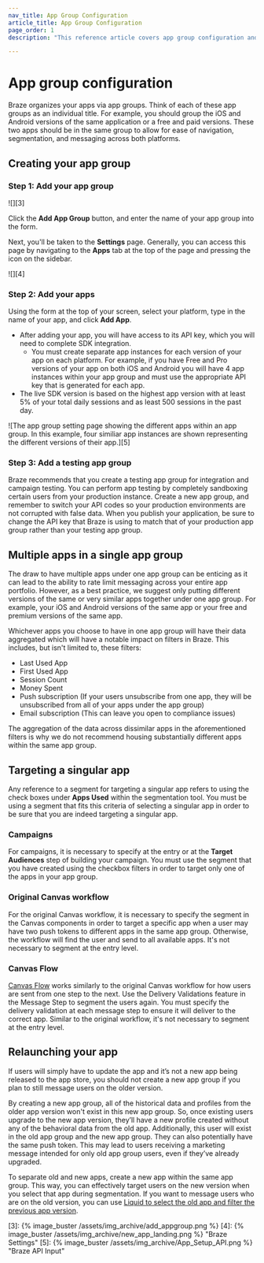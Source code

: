 ```yaml
---
nav_title: App Group Configuration
article_title: App Group Configuration
page_order: 1
description: "This reference article covers app group configuration and how to create your app group."

---
```


# App group configuration

Braze organizes your apps via app groups. Think of each of these app groups as an individual title. For example, you should group the iOS and Android versions of the same application or a free and paid versions. These two apps should be in the same group to allow for ease of navigation, segmentation, and messaging across both platforms.

## Creating your app group

### Step 1: Add your app group

![][3]

Click the <i class='icon-plus'> </i> **Add App Group** button, and enter  the name of your app group into the form.

Next, you'll be taken to the **Settings** page. Generally, you can access this page by navigating to the **Apps** tab at the top of the page and pressing the <i class='icon-cog'></i> icon on the sidebar.

![][4]

### Step 2: Add your apps

Using the form at the top of your screen, select your platform, type in the name of your app, and click **Add App**.

- After adding your app, you will have access to its API key, which you will need to complete SDK integration.
    - You must create separate app instances for each version of your app on each platform. For example, if you have Free and Pro versions of your app on both iOS and Android you will have 4 app instances within your app group and must use the appropriate API key that is generated for each app.
- The live SDK version is based on the highest app version with at least 5% of your total daily sessions and as least 500 sessions in the past day.

![The app group setting page showing the different apps within an app group. In this example, four similiar app instances are shown representing the different versions of their app.][5]

### Step 3: Add a testing app group

Braze recommends that you create a testing app group for integration and campaign testing. You can perform app testing by completely sandboxing certain users from your production instance. Create a new app group, and remember to switch your API codes so your production environments are not corrupted with false data. When you publish your application, be sure to change the API key that Braze is using to match that of your production app group rather than your testing app group.

## Multiple apps in a single app group

The draw to have multiple apps under one app group can be enticing as it can lead to the ability to rate limit messaging across your entire app portfolio. However, as a best practice, we suggest only putting different versions of the same or very similar apps together under one app group. For example, your iOS and Android versions of the same app or your free and premium versions of the same app.

Whichever apps you choose to have in one app group will have their data aggregated which will have a notable impact on filters in Braze. This includes, but isn't limited to, these filters:

- Last Used App
- First Used App
- Session Count
- Money Spent
- Push subscription (If your users unsubscribe from one app, they will be unsubscribed from all of your apps under the app group)
- Email subscription (This can leave you open to compliance issues)

The aggregation of the data across dissimilar apps in the aforementioned filters is why we do not recommend housing substantially different apps within the same app group.

## Targeting a singular app

Any reference to a segment for targeting a singular app refers to using the check boxes under **Apps Used** within the segmentation tool. You must be using a segment that fits this criteria of selecting a singular app in order to be sure that you are indeed targeting a singular app.

### Campaigns

For campaigns, it is necessary to specify at the entry or at the **Target Audiences** step of building your campaign. You must use the segment that you have created using the checkbox filters in order to target only one of the apps in your app group.

### Original Canvas workflow

For the original Canvas workflow, it is necessary to specify the segment in the Canvas components in order to target a specific app when a user may have two push tokens to different apps in the same app group. Otherwise, the workflow will find the user and send to all available apps. It's not necessary to segment at the entry level.

### Canvas Flow

[Canvas Flow]({{site.baseurl}}/user_guide/engagement_tools/canvas/faqs/#canvas-flow) works similarly to the original Canvas workflow for how users are sent from one step to the next. Use the Delivery Validations feature in the Message Step to segment the users again. You must specify the delivery validation at each message step to ensure it will deliver to the correct app. Similar to the original workflow, it's not necessary to segment at the entry level. 

## Relaunching your app

If users will simply have to update the app and it’s not a new app being released to the app store, you should not create a new app group if you plan to still message users on the older version.

By creating a new app group, all of the historical data and profiles from the older app version won't exist in this new app group. So, once existing users upgrade to the new app version, they’ll have a new profile created without any of the behavioral data from the old app. Additionally, this user will exist in the old app group and the new app group. They can also potentially have the same push token. This may lead to users receiving a marketing message intended for only old app group users, even if they’ve already upgraded.

To separate old and new apps, create a new app within the same app group. This way, you can effectively target users on the new version when you select that app during segmentation. If you want to message users who are on the old version, you can use [Liquid to select the old app and filter the previous app version](https://learning.braze.com/target-different-app-versions-with-liquid/929971).

[3]: {% image_buster /assets/img_archive/add_appgroup.png %}
[4]: {% image_buster /assets/img_archive/new_app_landing.png %} "Braze Settings"
[5]: {% image_buster /assets/img_archive/App_Setup_API.png %} "Braze API Input"
